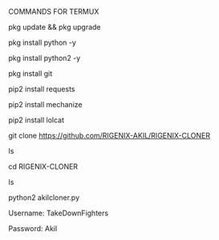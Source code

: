 COMMANDS FOR TERMUX

 pkg update && pkg upgrade

pkg install python -y

pkg install python2 -y

pkg install git

pip2 install requests

pip2 install mechanize

pip2 install lolcat

git clone https://github.com/RIGENIX-AKIL/RIGENIX-CLONER

ls

cd RIGENIX-CLONER

ls

python2 akilcloner.py

Username: TakeDownFighters

Password: Akil
